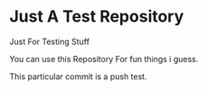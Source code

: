 # Just A Test Repository
Just For Testing Stuff

You can use this Repository For fun things i guess.

This particular commit is a push test.

